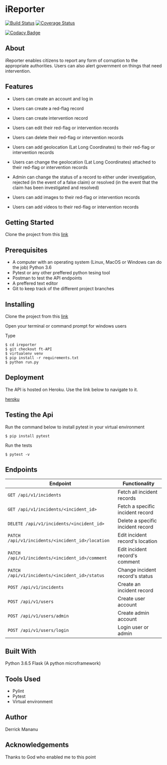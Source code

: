 # iReporter

 [![Build Status](https://travis-ci.org/mderek227/iReporter-api.svg?branch=api)](https://travis-ci.org/mderek227/iReporter-api) [![Coverage Status](https://coveralls.io/repos/github/mderek227/iReporter-api/badge.svg?branch=api)](https://coveralls.io/github/mderek227/iReporter-api?branch=api) 
 
[![Codacy Badge](https://api.codacy.com/project/badge/Grade/f1360084b0a94b0fb2e0d07bdbe7c47d)](https://www.codacy.com/app/mderek227/iReporter-api?utm_source=github.com&amp;utm_medium=referral&amp;utm_content=mderek227/iReporter-api&amp;utm_campaign=Badge_Grade)
## About

iReporter enables citizens to report any form of corruption to the appropriate authorities. Users can also alert government on things that need intervention.

## Features

- Users can create an account and log in

- Users can create a red-flag record

- Users can create intervention record 

- Users can edit their red-flag or intervention records

- Users can delete their red-flag or intervention records

- Users can add geolocation (Lat Long Coordinates) to their red-flag or intervention records

- Users can change the geolocation (Lat Long Coordinates) attached to their red-flag or intervention records

- Admin can change the status of a record to either under investigation, rejected (in the event of a false claim) or resolved (in the event that the claim has been investigated and resolved)

- Users can add images to their red-flag or intervention records

- Users can add videos to their red-flag or intervention records

## Getting Started

Clone the project from this [link](https://github.com/mderek227/iReporter-api)

## Prerequisites

* A computer with an operating system (Linux, MacOS or Windows can do the job)
  Python 3.6
* Pytest or any other preffered python tesing tool
* Postman to test the API endpoints
* A preffered text editor
* Git to keep track of the different project branches

## Installing

Clone the project from this [link](https://github.com/mderek227/iReporter-api)

Open your terminal or command prompt for windows users

Type

```
$ cd ireporter
$ git checkout ft-API
$ virtualenv venv
$ pip install -r requirements.txt
$ python run.py
```

## Deployment

The API is hosted on Heroku. Use the link below to navigate to it.

[heroku](https://xxxx.herokuapp.com/)

## Testing the Api

Run the command below to install pytest in your virtual environment

`$ pip install pytest`

Run the tests

`$ pytest -v`

## Endpoints

| Endpoint          | Functionality |
| --------          |     --------- |
| `GET /api/v1/incidents` | Fetch all incident records |
| `GET /api/v1/incidents/<incident_id>` | Fetch a specific incident record |
| `DELETE /api/v1/incidents/<incident_id>` | Delete a specific incident record |
| `PATCH /api/v1/incidents/<incident_id>/location` | Edit incident record's location |
| `PATCH /api/v1/incidents/<incident_id>/comment` | Edit incident record's comment |
| `PATCH /api/v1/incidents/<incident_id>/status` | Change incident record's status |
| `POST /api/v1/incidents` | Create an incident record |
| `POST /api/v1/users` | Create user account |
| `POST /api/v1/users/admin` | Create admin account |
| `POST /api/v1/users/login` | Login user or admin |

## Built With

 Python 3.6.5
 Flask (A python microframework)

## Tools Used

* Pylint
* Pytest
* Virtual environment

## Author

Derrick Mananu


## Acknowledgements

Thanks to God who enabled me to this point